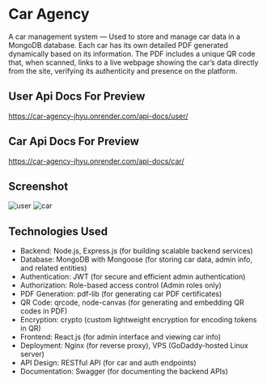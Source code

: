 # Car Agency 

A car management system — Used to store and manage car data in a MongoDB database. Each car has its own detailed
PDF generated dynamically based on its information. The PDF includes a unique QR code that, when scanned,
links to a live webpage showing the car’s data directly from the site, verifying its authenticity and presence on the platform.

## User Api Docs For Preview
https://car-agency-jhyu.onrender.com/api-docs/user/

## Car Api Docs For Preview
https://car-agency-jhyu.onrender.com/api-docs/car/

## Screenshot
![user](https://github.com/user-attachments/assets/e30f0322-a517-4a8a-acdd-495cbe161108)
![car](https://github.com/user-attachments/assets/042a9f46-935e-42f1-b986-578c88300f79)

## Technologies Used
 - Backend: Node.js, Express.js (for building scalable backend services)
 - Database: MongoDB with Mongoose (for storing car data, admin info, and related entities)
 - Authentication: JWT (for secure and efficient admin authentication)
 - Authorization: Role-based access control (Admin roles only)
 - PDF Generation: pdf-lib (for generating car PDF certificates)
 - QR Code: qrcode, node-canvas (for generating and embedding QR codes in PDF)
 - Encryption: crypto (custom lightweight encryption for encoding tokens in QR)
 - Frontend: React.js (for admin interface and viewing car info)
 - Deployment: Nginx (for reverse proxy), VPS (GoDaddy-hosted Linux server)
 - API Design: RESTful API (for car and auth endpoints)
 - Documentation: Swagger (for documenting the backend APIs)
